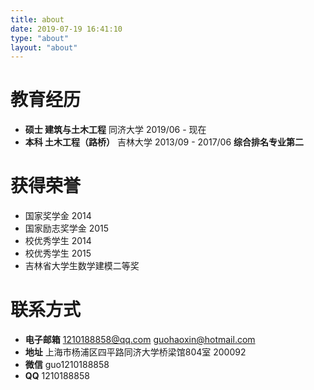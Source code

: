 ```yaml
---
title: about
date: 2019-07-19 16:41:10
type: "about"
layout: "about"
---
```



# 教育经历
* <b>硕士 建筑与土木工程</b>
同济大学
2019/06 - 现在
* <b>本科 土木工程（路桥）</b>
吉林大学
2013/09 - 2017/06
<b>综合排名专业第二</b>

# 获得荣誉

- 国家奖学金 2014
- 国家励志奖学金 2015 
- 校优秀学生 2014 
- 校优秀学生 2015
- 吉林省大学生数学建模二等奖

# 联系方式
* <b>电子邮箱</b>
1210188858@qq.com
guohaoxin@hotmail.com
* <b>地址</b>
上海市杨浦区四平路同济大学桥梁馆804室 200092
* <b>微信</b>
guo1210188858
* <b>QQ</b>
1210188858